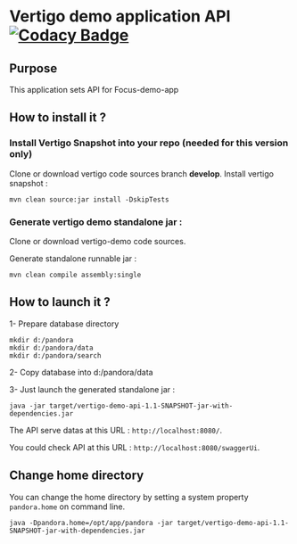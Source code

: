 # Vertigo demo application API [![Codacy Badge](https://api.codacy.com/project/badge/Grade/24b7fdb0ed1b4ff2b129d77feb97bd2e)](https://www.codacy.com/app/npi2loup/vertigo-demo-api?utm_source=github.com&amp;utm_medium=referral&amp;utm_content=KleeGroup/vertigo-demo-api&amp;utm_campaign=Badge_Grade)
## Purpose

This application sets API for Focus-demo-app

## How to install it ?

### Install Vertigo Snapshot into your repo (needed for this version only)
Clone or download vertigo code sources branch __develop__.
Install vertigo snapshot :

```shell
mvn clean source:jar install -DskipTests
```

### Generate vertigo demo standalone jar :

Clone or download vertigo-demo code sources.

Generate standalone runnable jar :

```shell
mvn clean compile assembly:single
```

## How to launch it ?

1- Prepare database directory
```shell
mkdir d:/pandora
mkdir d:/pandora/data
mkdir d:/pandora/search
```

2- Copy database into d:/pandora/data

3- Just launch the generated standalone jar :
```shell
java -jar target/vertigo-demo-api-1.1-SNAPSHOT-jar-with-dependencies.jar
```
The API serve datas at this URL : `http://localhost:8080/`.

You could check API at this URL : `http://localhost:8080/swaggerUi`.

## Change home directory
You can change the home directory by setting a system property `pandora.home` on command line.
```shell
java -Dpandora.home=/opt/app/pandora -jar target/vertigo-demo-api-1.1-SNAPSHOT-jar-with-dependencies.jar
```

